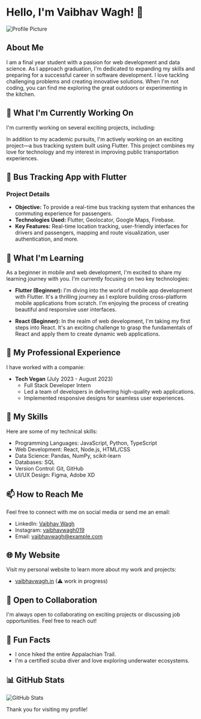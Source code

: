 # Hello, I'm Vaibhav Wagh! 👋

![Profile Picture](url_to_your_profile_picture.png)

## About Me

I am a final year student with a passion for web development and data science. As I approach graduation, I'm dedicated to expanding my skills and preparing for a successful career in software development. I love tackling challenging problems and creating innovative solutions. When I'm not coding, you can find me exploring the great outdoors or experimenting in the kitchen.

## 🔭 What I'm Currently Working On

I'm currently working on several exciting projects, including:

In addition to my academic pursuits, I'm actively working on an exciting project—a bus tracking system built using Flutter. This project combines my love for technology and my interest in improving public transportation experiences.

## 🚌 Bus Tracking App with Flutter

### Project Details

- **Objective:** To provide a real-time bus tracking system that enhances the commuting experience for passengers.
- **Technologies Used:** Flutter, Geolocator, Google Maps, Firebase.
- **Key Features:** Real-time location tracking, user-friendly interfaces for drivers and passengers, mapping and route visualization, user authentication, and more.

## 🌱 What I'm Learning

As a beginner in mobile and web development, I'm excited to share my learning journey with you. I'm currently focusing on two key technologies:

- **Flutter (Beginner):** I'm diving into the world of mobile app development with Flutter. It's a thrilling journey as I explore building cross-platform mobile applications from scratch. I'm enjoying the process of creating beautiful and responsive user interfaces.

- **React (Beginner):** In the realm of web development, I'm taking my first steps into React. It's an exciting challenge to grasp the fundamentals of React and apply them to create dynamic web applications.

## 💼 My Professional Experience

I have worked with a companie:

- **Tech Vegan** (July 2023 - August 2023)
  - Full Stack Developer Intern
  - Led a team of developers in delivering high-quality web applications.
  - Implemented responsive designs for seamless user experiences.

## 🚀 My Skills

Here are some of my technical skills:

- Programming Languages: JavaScript, Python, TypeScript
- Web Development: React, Node.js, HTML/CSS
- Data Science: Pandas, NumPy, scikit-learn
- Databases: SQL
- Version Control: Git, GitHub
- UI/UX Design: Figma, Adobe XD

## 📫 How to Reach Me

Feel free to connect with me on social media or send me an email:

- LinkedIn: [Vaibhav Wagh]([link_to_linkedin](https://www.linkedin.com/in/vaibhav-wagh))
- Instagram: [vaibhavwagh019]([link_to_twitter](https://www.instagram.com/vaibhavwagh019/))
- Email: [vaibhavwagh@example.com](mailto:vaibhavwagh727@example.com)

## 🌐 My Website

Visit my personal website to learn more about my work and projects:

- [vaibhavwagh.in](vaibhavwagh.in)
  (⚠ work in progress)

## 🤝 Open to Collaboration

I'm always open to collaborating on exciting projects or discussing job opportunities. Feel free to reach out!

## 💬 Fun Facts

- I once hiked the entire Appalachian Trail.
- I'm a certified scuba diver and love exploring underwater ecosystems.

## 📊 GitHub Stats

![GitHub Stats](https://github-readme-stats.vercel.app/api?username=vaibhavwagh19&show_icons=true&theme=radical)

Thank you for visiting my profile!
